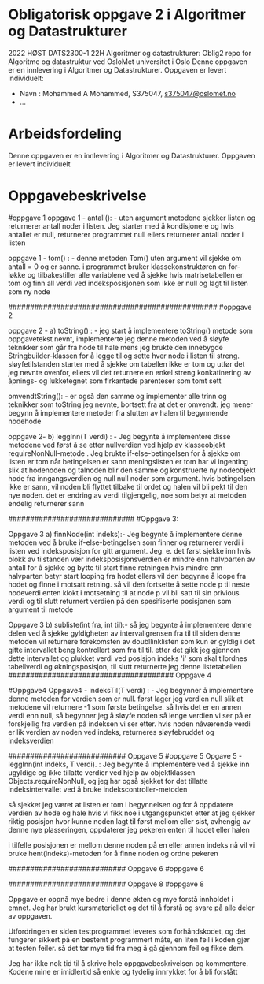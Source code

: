 # Obligatorisk oppgave 2 i Algoritmer og Datastrukturer

2022 HØST DATS2300-1 22H Algoritmer og datastrukturer: 
Oblig2 repo for Algoritme og datastruktur ved OsloMet universitet i Oslo
Denne oppgaven er en innlevering i Algoritmer og Datastrukturer. 
Oppgaven er levert individuelt:
* Navn : Mohammed A Mohammed, S375047, s375047@oslomet.no
* ...

# Arbeidsfordeling

Denne oppgaven er en innlevering i Algoritmer og Datastrukturer.
Oppgaven er levert individuelt

# Oppgavebeskrivelse
#oppgave 1 
oppgave 1 - antall(): - uten argument metodene sjekker listen og returnerer antall noder i listen. Jeg starter 
med å kondisjonere og hvis antallet er null, returnerer programmet null ellers returnerer antall noder i listen

oppgave 1  - tom() : - denne metoden Tom() uten argument vil sjekke om antall = 0 og er sanne. i programmet bruker klassekonstruktøren en for-løkke og tilbakestiller alle variablene ved å sjekke
hvis matrisetabellen er tom og finn all verdi ved indeksposisjonen som ikke er null og lagt til listen som ny node

################################################
#oppgave 2

oppgave 2 - a) toString() : -  jeg start å implementere toString() metode  som oppgavetekst nevnt, implementerte 
jeg denne metoden ved å sløyfe teknikker som går  fra hode til hale mens jeg brukte den innebygde 
Stringbuilder-klassen for å legge til og sette hver node i listen til streng.  sløyfetilstanden starter
med å sjekke om tabellen ikke er tom og utfør det jeg nevnte ovenfor, ellers vil det returnere en enkel streng 
konkatinering av åpnings- og lukketegnet som firkantede parenteser som tomt sett

omvendtString(): - er også den samme og implementer alle trinn og teknikker som toString jeg nevnte, bortsett fra
at det er omvendt. jeg mener begynn å implementere metoder fra slutten av halen til begynnende nodehode

oppgave 2- b) leggInn(T verdi) : - Jeg begynte å implementere disse metodene ved først å se etter nullverdien ved hjelp av klasseobjekt requireNonNull-metode . Jeg brukte if-else-betingelsen for å sjekke om listen er tom
når betingelsen er sann meningslisten er tom har vi ingenting slik at hodenoden og talnoden blir den samme og konstruerte ny nodeobjekt hode fra inngangsverdien og
null null noder som argument.
hvis betingelsen ikke er sann, vil noden bli flyttet tilbake til ordet og halen vil bli pekt til den nye noden. det er endring av verdi tilgjengelig, noe som betyr at metoden endelig returnerer sann


#############################
#Oppgave 3:

Oppgave 3 a) finnNode(int indeks):- Jeg begynte å implementere denne metoden ved å bruke if-else-betingelsen som finner og returnerer verdi i listen ved indeksposisjon for gitt argument.
Jeg. e. det først sjekke inn hvis blokk av tilstanden vær indeksposisjonsverdien er mindre enn halvparten av antall for å sjekke og bytte til start finne retningen
hvis mindre enn halvparten betyr start looping fra hodet ellers vil den begynne å loope fra hodet og finne i motsatt retning. så vil den fortsette å sette node p til neste nodeverdi
enten klokt i motsetning til at node p vil bli satt til sin privious verdi og til slutt returnert verdien på den spesifiserte posisjonen som argument til metode

Oppgave 3 b) subliste(int fra, int til):- så jeg begynte å implementere denne delen ved å sjekke gyldigheten av intervallgrensen fra til til siden denne metoden vil returnere forekomsten av doubllinklisten som kun er gyldig i det gitte intervallet beng kontrollert som fra til til.
etter det gikk jeg gjennom dette intervallet og plukket verdi ved posisjon
indeks 'i' som skal tilordnes tabellverdi og økningsposisjon,
til slutt returnerte jeg denne listetabellen
###################################### Oppgave 4

#Oppgave4
Oppgave4 - indeksTil(T verdi) : -
Jeg begynner å implementere denne metoden for verdien som er null. først lager jeg verdien
null slik at metodene vil returnere -1 som første betingelse. så hvis det er en annen verdi 
enn null, så begynner jeg å sløyfe noden så lenge verdien vi ser på er forskjellig fra verdien 
på indeksen vi ser etter. hvis noden nåværende verdi er lik verdien av noden ved indeks, returneres sløyfebruddet og indeksverdien

########################### Oppgave 5
#oppgave 5
Opgave 5 - leggInn(int indeks, T verdi).   :
Jeg begynte å implementere ved å sjekke inn ugyldige og ikke tillatte verdier
ved hjelp av objektklassen Objects.requireNonNull, og jeg har også sjekket for det tillatte indeksintervallet ved å bruke indekscontroller-metoden

så sjekket jeg været at listen er tom i begynnelsen og for å oppdatere verdien av hode og hale hvis vi fikk noe i utgangspunktet
etter at jeg sjekker riktig posisjon hvor kunne noden lagt til først mellom eller sist, avhengig av denne nye plasseringen, oppdaterer jeg pekeren enten til hodet eller halen

i tilfelle posisjonen er mellom denne noden på en eller annen indeks
nå vil vi bruke hent(indeks)-metoden for å finne noden og ordne pekeren


########################### Oppgave 6
#oppgave 6





########################### Oppgave 8
#oppgave 8








Oppgave er oppnå mye bedre i denne økten og mye forstå innholdet i emnet. Jeg har brukt kursmateriellet og det til å forstå og svare på alle deler av oppgaven.

Utfordringen er siden testprogrammet leveres som forhåndskodet, og det fungerer sikkert på en bestemt programmert måte, en liten feil i koden gjør at testen feiler.
så det tar mye tid fra meg å gå gjennom feil og fikse dem.

Jeg har ikke nok tid til å skrive hele oppgavebeskrivelsen og kommentere. Kodene mine er imidlertid så enkle og tydelig innrykket for å bli forstått

